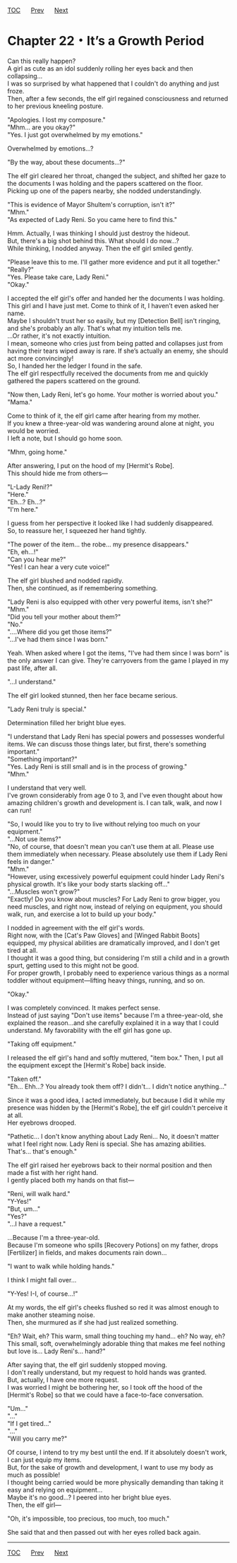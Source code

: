 [TOC](../readme.md)&nbsp;&nbsp;&nbsp;&nbsp;&nbsp;&nbsp;[Prev](Section_0021.md)&nbsp;&nbsp;&nbsp;&nbsp;&nbsp;&nbsp;[Next](Section_0023.md)



# Chapter 22・It’s a Growth Period

Can this really happen?  
A girl as cute as an idol suddenly rolling her eyes back and then
collapsing…  
I was so surprised by what happened that I couldn't do anything and just
froze.  
Then, after a few seconds, the elf girl regained consciousness and
returned to her previous kneeling posture.  
  
"Apologies. I lost my composure."  
"Mhm... are you okay?"  
"Yes. I just got overwhelmed by my emotions."  
  
Overwhelmed by emotions...?  
  
"By the way, about these documents...?"  
  
The elf girl cleared her throat, changed the subject, and shifted her
gaze to the documents I was holding and the papers scattered on the
floor.  
Picking up one of the papers nearby, she nodded understandingly.  
  
"This is evidence of Mayor Shultem's corruption, isn't it?"  
"Mhm."  
"As expected of Lady Reni. So you came here to find this."  
  
Hmm. Actually, I was thinking I should just destroy the hideout.  
But, there's a big shot behind this. What should I do now...?  
While thinking, I nodded anyway. Then the elf girl smiled gently.  
  
"Please leave this to me. I'll gather more evidence and put it all
together."  
"Really?"  
"Yes. Please take care, Lady Reni."  
"Okay."  
  
I accepted the elf girl's offer and handed her the documents I was
holding.  
This girl and I have just met. Come to think of it, I haven’t even asked
her name.  
Maybe I shouldn't trust her so easily, but my \[Detection Bell\] isn't
ringing, and she's probably an ally. That's what my intuition tells
me.  
...Or rather, it's not exactly intuition.  
I mean, someone who cries just from being patted and collapses just from
having their tears wiped away is rare. If she’s actually an enemy, she
should act more convincingly!  
So, I handed her the ledger I found in the safe.  
The elf girl respectfully received the documents from me and quickly
gathered the papers scattered on the ground.  
  
"Now then, Lady Reni, let's go home. Your mother is worried about
you."  
"Mama."  
  
Come to think of it, the elf girl came after hearing from my mother.  
If you knew a three-year-old was wandering around alone at night, you
would be worried.  
I left a note, but I should go home soon.  
  
"Mhm, going home."  
  
After answering, I put on the hood of my \[Hermit's Robe\].  
This should hide me from others—  
  
"L-Lady Reni!?"  
"Here."  
"Eh...? Eh...?"  
"I'm here."  
  
I guess from her perspective it looked like I had suddenly
disappeared.  
So, to reassure her, I squeezed her hand tightly.  
  
"The power of the item... the robe... my presence disappears."  
"Eh, eh...!"  
"Can you hear me?"  
"Yes! I can hear a very cute voice!"  
  
The elf girl blushed and nodded rapidly.  
Then, she continued, as if remembering something.  
  
"Lady Reni is also equipped with other very powerful items, isn't
she?"  
"Mhm."  
"Did you tell your mother about them?"  
"No."  
"....Where did you get those items?"  
"...I've had them since I was born."  
  
Yeah. When asked where I got the items, "I've had them since I was born"
is the only answer I can give. They're carryovers from the game I played
in my past life, after all.  
  
"...I understand."  
  
The elf girl looked stunned, then her face became serious.  
  
"Lady Reni truly is special."  
  
Determination filled her bright blue eyes.  
  
"I understand that Lady Reni has special powers and possesses wonderful
items. We can discuss those things later, but first, there's something
important."  
"Something important?"  
"Yes. Lady Reni is still small and is in the process of growing."  
"Mhm."  
  
I understand that very well.  
I've grown considerably from age 0 to 3, and I've even thought about how
amazing children's growth and development is. I can talk, walk, and now
I can run!  
  
"So, I would like you to try to live without relying too much on your
equipment."  
"...Not use items?"  
"No, of course, that doesn't mean you can't use them at all. Please use
them immediately when necessary. Please absolutely use them if Lady Reni
feels in danger."  
"Mhm."  
"However, using excessively powerful equipment could hinder Lady Reni's
physical growth. It's like your body starts slacking off…"  
"...Muscles won't grow?"  
"Exactly! Do you know about muscles? For Lady Reni to grow bigger, you
need muscles, and right now, instead of relying on equipment, you should
walk, run, and exercise a lot to build up your body."  
  
I nodded in agreement with the elf girl's words.  
Right now, with the \[Cat's Paw Gloves\] and \[Winged Rabbit Boots\]
equipped, my physical abilities are dramatically improved, and I don't
get tired at all.  
I thought it was a good thing, but considering I'm still a child and in
a growth spurt, getting used to this might not be good.  
For proper growth, I probably need to experience various things as a
normal toddler without equipment—lifting heavy things, running, and so
on.  
  
"Okay."  
  
I was completely convinced. It makes perfect sense.  
Instead of just saying "Don't use items" because I'm a three-year-old,
she explained the reason...and she carefully explained it in a way that
I could understand. My favorability with the elf girl has gone up.  
  
"Taking off equipment."  
  
I released the elf girl's hand and softly muttered, "item box." Then, I
put all the equipment except the \[Hermit's Robe\] back inside.  
  
"Taken off."  
"Eh... Ehh...? You already took them off? I didn't... I didn't notice
anything..."  
  
Since it was a good idea, I acted immediately, but because I did it
while my presence was hidden by the \[Hermit's Robe\], the elf girl
couldn't perceive it at all.  
Her eyebrows drooped.  
  
"Pathetic... I don't know anything about Lady Reni... No, it doesn't
matter what I feel right now. Lady Reni is special. She has amazing
abilities. That's... that's enough."  
  
The elf girl raised her eyebrows back to their normal position and then
made a fist with her right hand.  
I gently placed both my hands on that fist—  
  
"Reni, will walk hard."  
"Y-Yes!"  
"But, um..."  
"Yes?"  
"...I have a request."  
  
...Because I'm a three-year-old.  
Because I'm someone who spills \[Recovery Potions\] on my father, drops
\[Fertilizer\] in fields, and makes documents rain down...  
  
"I want to walk while holding hands."  
  
I think I might fall over...  
  
"Y-Yes! I-I, of course...!"  
  
At my words, the elf girl's cheeks flushed so red it was almost enough
to make another steaming noise.  
Then, she murmured as if she had just realized something.  
  
"Eh? Wait, eh? This warm, small thing touching my hand... eh? No way,
eh? This small, soft, overwhelmingly adorable thing that makes me feel
nothing but love is... Lady Reni's... hand?"  
  
After saying that, the elf girl suddenly stopped moving.  
I don't really understand, but my request to hold hands was granted.  
But, actually, I have one more request.  
I was worried I might be bothering her, so I took off the hood of the
\[Hermit's Robe\] so that we could have a face-to-face conversation.  
  
"Um..."  
"..."  
"If I get tired..."  
"..."  
"Will you carry me?"  
  
Of course, I intend to try my best until the end. If it absolutely
doesn't work, I can just equip my items.  
But, for the sake of growth and development, I want to use my body as
much as possible!  
I thought being carried would be more physically demanding than taking
it easy and relying on equipment…  
Maybe it's no good...? I peered into her bright blue eyes.  
Then, the elf girl—  
  
"Oh, it's impossible, too precious, too much, too much."  
  
She said that and then passed out with her eyes rolled back again.  
  
  
  


---
[TOC](../readme.md)&nbsp;&nbsp;&nbsp;&nbsp;&nbsp;&nbsp;[Prev](Section_0021.md)&nbsp;&nbsp;&nbsp;&nbsp;&nbsp;&nbsp;[Next](Section_0023.md)

